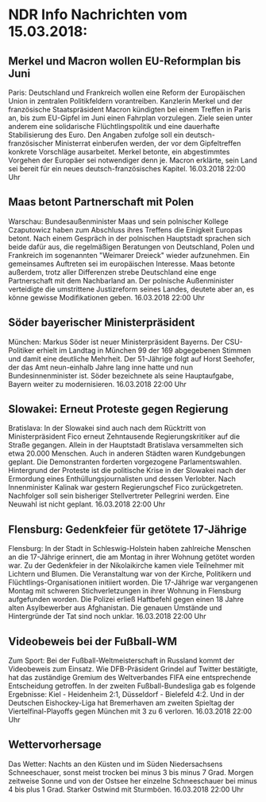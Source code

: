 # NDR Info Nachrichten vom 15.03.2018:


## Merkel und Macron wollen EU-Reformplan bis Juni
Paris:		Deutschland und Frankreich wollen eine Reform der Europäischen Union in zentralen Politikfeldern vorantreiben. Kanzlerin Merkel und der französische Staatspräsident Macron kündigten bei einem Treffen in Paris an, bis zum EU-Gipfel im Juni einen Fahrplan vorzulegen. Ziele seien unter anderem eine solidarische Flüchtlingspolitik und eine dauerhafte Stabilisierung des Euro. Den Angaben zufolge soll ein deutsch-französischer Ministerrat einberufen werden, der vor dem Gipfeltreffen konkrete Vorschläge ausarbeitet. Merkel betonte, ein abgestimmtes Vorgehen der Europäer sei notwendiger denn je. Macron erklärte, sein Land sei bereit für ein neues deutsch-französisches Kapitel. 16.03.2018 22:00 Uhr 

## Maas betont Partnerschaft mit Polen
Warschau:	Bundesaußenminister Maas und sein polnischer Kollege Czaputowicz haben zum Abschluss ihres Treffens die Einigkeit Europas betont. Nach einem Gespräch in der polnischen Hauptstadt sprachen sich beide dafür aus, die regelmäßigen Beratungen von Deutschland, Polen und Frankreich im sogenannten "Weimarer Dreieck" wieder aufzunehmen. Ein gemeinsames Auftreten sei im europäischen Interesse. Maas betonte außerdem, trotz aller Differenzen strebe Deutschland eine enge Partnerschaft mit dem Nachbarland an. Der polnische Außenminister verteidigte die umstrittene Justizreform seines Landes, deutete aber an, es könne gewisse Modifikationen geben. 16.03.2018 22:00 Uhr 

## Söder bayerischer Ministerpräsident
München:	Markus Söder ist neuer Ministerpräsident Bayerns. Der CSU-Politiker erhielt im Landtag in München 99 der 169 abgegebenen Stimmen und damit eine deutliche Mehrheit. Der 51-Jährige folgt auf Horst Seehofer, der das Amt neun-einhalb Jahre lang inne hatte und nun Bundesinnenminister ist. Söder bezeichnete als seine Hauptaufgabe, Bayern weiter zu modernisieren. 16.03.2018 22:00 Uhr 

## Slowakei: Erneut Proteste gegen Regierung
Bratislava: In der Slowakei sind auch nach dem Rücktritt von Ministerpräsident Fico erneut Zehntausende Regierungskritiker auf die Straße gegangen. Allein in der Hauptstadt Bratislava versammelten sich etwa 20.000 Menschen. Auch in anderen Städten waren Kundgebungen geplant. Die Demonstranten forderten vorgezogene Parlamentswahlen. Hintergrund der Proteste ist die politische Krise in der Slowakei nach der Ermordung eines Enthüllungsjournalisten und dessen Verlobter. Nach Innenminister Kalinak war gestern Regierungschef Fico zurückgetreten. Nachfolger soll sein bisheriger Stellvertreter Pellegrini werden. Eine Neuwahl ist nicht geplant. 16.03.2018 22:00 Uhr 

## Flensburg: Gedenkfeier für getötete 17-Jährige
Flensburg: In der Stadt in Schleswig-Holstein haben zahlreiche Menschen an die 17-Jährige erinnert, die am Montag in ihrer Wohnung getötet worden war. Zu der Gedenkfeier in der Nikolaikirche kamen viele Teilnehmer mit Lichtern und Blumen. Die Veranstaltung war von der Kirche, Politikern und Flüchtlings-Organisationen initiiert worden. Die 17-Jährige war vergangenen Montag mit schweren Stichverletzungen in ihrer Wohnung in Flensburg aufgefunden worden. Die Polizei erließ Haftbefehl gegen einen 18 Jahre alten Asylbewerber aus Afghanistan. Die genauen Umstände und Hintergründe der Tat sind noch unklar. 16.03.2018 22:00 Uhr 

## Videobeweis bei der Fußball-WM
Zum Sport: Bei der Fußball-Weltmeisterschaft in Russland kommt der Videobeweis zum Einsatz. Wie DFB-Präsident Grindel auf Twitter bestätigte, hat das zuständige Gremium des Weltverbandes FIFA eine entsprechende Entscheidung getroffen. In der zweiten Fußball-Bundesliga gab es folgende Ergebnisse: Kiel - Heidenheim 2:1,
Düsseldorf - Bielefeld 4:2. Und in der Deutschen Eishockey-Liga hat Bremerhaven am zweiten Spieltag der Viertelfinal-Playoffs gegen München mit 3 zu 6 verloren. 16.03.2018 22:00 Uhr 

## Wettervorhersage
Das Wetter:
Nachts an den Küsten und im Süden Niedersachsens Schneeschauer, sonst meist trocken bei minus 3 bis minus 7 Grad. Morgen zeitweise Sonne und von der Ostsee her einzelne Schneeschauer bei minus 4 bis plus 1 Grad. Starker Ostwind mit Sturmböen. 16.03.2018 22:00 Uhr 
